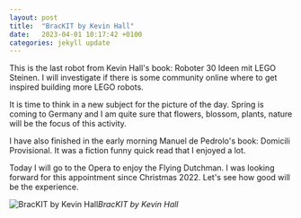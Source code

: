 ```yaml
---
layout: post
title:  "BracKIT by Kevin Hall"
date:   2023-04-01 10:17:42 +0100
categories: jekyll update
---
```


This is the last robot from Kevin Hall's book: Roboter 30 Ideen mit LEGO Steinen. I will investigate if there is some community online where to get inspired building more LEGO robots.

It is time to think in a new subject for the picture of the day. Spring is coming to Germany and I am quite sure that flowers, blossom, plants, nature will be the focus of this activity. 

I have also finished in the early morning Manuel de Pedrolo's book: Domicili Provisional. It was a fiction funny quick read that I enjoyed a lot.  

Today I will go to the Opera to enjoy the Flying Dutchman. I was looking forward for this appointment since Christmas 2022. Let's see how good will be the experience.


![BracKIT by Kevin Hall](https://lh3.googleusercontent.com/pw/AMWts8BRftISnCIjdOGo4NGbBBX1UY-b4Vbf8EI0ripAClvOSlAq9hF2qIm8xqX0C7mGJka8zDSP_q7yCnr8GPympP6oxea_pr_wRjqUnvgNfdu-b3-R7yY=w2400)*BracKIT by Kevin Hall*&nbsp;



[jekyll-docs]: https://jekyllrb.com/docs/home
[jekyll-gh]:   https://github.com/jekyll/jekyll
[jekyll-talk]: https://talk.jekyllrb.com/


